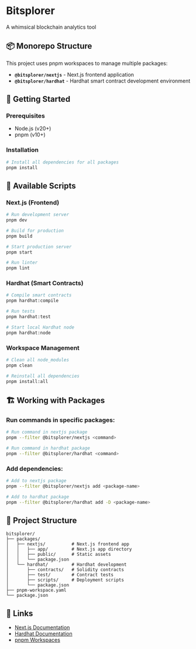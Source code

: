 # Bitsplorer

A whimsical blockchain analytics tool

## 📦 Monorepo Structure

This project uses pnpm workspaces to manage multiple packages:

- **`@bitsplorer/nextjs`** - Next.js frontend application
- **`@bitsplorer/hardhat`** - Hardhat smart contract development environment

## 🚀 Getting Started

### Prerequisites

- Node.js (v20+)
- pnpm (v10+)

### Installation

```bash
# Install all dependencies for all packages
pnpm install
```

## 📜 Available Scripts

### Next.js (Frontend)

```bash
# Run development server
pnpm dev

# Build for production
pnpm build

# Start production server
pnpm start

# Run linter
pnpm lint
```

### Hardhat (Smart Contracts)

```bash
# Compile smart contracts
pnpm hardhat:compile

# Run tests
pnpm hardhat:test

# Start local Hardhat node
pnpm hardhat:node
```

### Workspace Management

```bash
# Clean all node_modules
pnpm clean

# Reinstall all dependencies
pnpm install:all
```

## 🏗️ Working with Packages

### Run commands in specific packages:

```bash
# Run command in nextjs package
pnpm --filter @bitsplorer/nextjs <command>

# Run command in hardhat package
pnpm --filter @bitsplorer/hardhat <command>
```

### Add dependencies:

```bash
# Add to nextjs package
pnpm --filter @bitsplorer/nextjs add <package-name>

# Add to hardhat package
pnpm --filter @bitsplorer/hardhat add -D <package-name>
```

## 📁 Project Structure

```
bitsplorer/
├── packages/
│   ├── nextjs/          # Next.js frontend app
│   │   ├── app/         # Next.js app directory
│   │   ├── public/      # Static assets
│   │   └── package.json
│   └── hardhat/         # Hardhat development
│       ├── contracts/   # Solidity contracts
│       ├── test/        # Contract tests
│       ├── scripts/     # Deployment scripts
│       └── package.json
├── pnpm-workspace.yaml
└── package.json
```

## 🔗 Links

- [Next.js Documentation](https://nextjs.org/docs)
- [Hardhat Documentation](https://hardhat.org/docs)
- [pnpm Workspaces](https://pnpm.io/workspaces)
